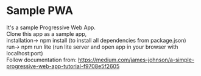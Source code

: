 # Sample PWA
It's a sample Progressive Web App.<br/> Clone this app as a sample app,<br/> installation-> npm install (to install all dependencies from package.json)<br/> run-> npm run lite (run lite server and open app in your browser with localhost:port) <br/> Follow documentation from: https://medium.com/james-johnson/a-simple-progressive-web-app-tutorial-f9708e5f2605
